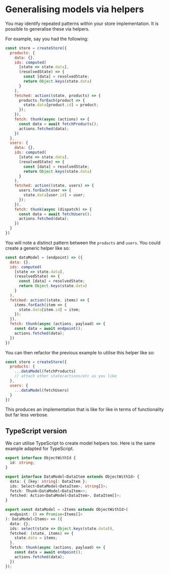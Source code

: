 # Generalising models via helpers

You may identify repeated patterns within your store implementation. It is possible to generalise these via helpers.

For example, say you had the following:

```javascript
const store = createStore({
  products: {
    data: {},
    ids: computed(
      [state => state.data],
      (resolvedState) => {
        const [data] = resolvedState;
        return Object.keys(state.data)
      }
    ),
    fetched: action((state, products) => {
      products.forEach(product => {
        state.data[product.id] = product;
      });
    }),
    fetch: thunk(async (actions) => {
      const data = await fetchProducts();
      actions.fetched(data);
    })
  },
  users: {
    data: {},
    ids: computed(
      [state => state.data],
      (resolvedState) => {
        const [data] = resolvedState;
        return Object.keys(state.data)
      }
    ),
    fetched: action((state, users) => {
      users.forEach(user => {
        state.data[user.id] = user;
      });
    }),
    fetch: thunk(async (dispatch) => {
      const data = await fetchUsers();
      actions.fetched(data);
    })
  }
})
```

You will note a distinct pattern between the `products` and `users`. You could create a generic helper like so:

```javascript
const dataModel = (endpoint) => ({
  data: {},
  ids: computed(
    [state => state.data],
    (resolvedState) => {
      const [data] = resolvedState;
      return Object.keys(state.data)
    }
  ),
  fetched: action((state, items) => {
    items.forEach(item => {
      state.data[item.id] = item;
    });
  }),
  fetch: thunk(async (actions, payload) => {
    const data = await endpoint();
    actions.fetched(data);
  })
})
```

You can then refactor the previous example to utilise this helper like so:

```javascript
const store = createStore({
  products: {
    ...dataModel(fetchProducts)
    // attach other state/actions/etc as you like
  },
  users: {
    ...dataModel(fetchUsers)
  }
})
```

This produces an implementation that is like for like in terms of functionality but far less verbose.


## TypeScript version

We can utilise TypeScript to create model helpers too. Here is the same example adapted for TypeScript.

```typescript
export interface ObjectWithId {
  id: string;
}

export interface DataModel<DataItem extends ObjectWithId> {
  data: { [key: string]: DataItem };
  ids: Select<DataModel<DataItem>, string[]>;
  fetch: Thunk<DataModel<DataItem>>;
  fetched: Action<DataModel<DataItem>, DataItem[]>;
}

export const dataModel = <Items extends ObjectWithId>(
  endpoint: () => Promise<Items[]>
): DataModel<Items> => ({
  data: {},
  ids: select(state => Object.keys(state.data)),
  fetched: (state, items) => {
    state.data = items;
  },
  fetch: thunk(async (actions, payload) => {
    const data = await endpoint();
    actions.fetched(data);
  })
});
```
